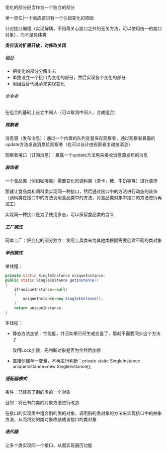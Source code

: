 变化的部分应当作为一个独立的部分

单一责任|一个类应该只有一个引起变化的原因

针对接口编程（实现解耦，不用再关心接口之外的无关方法，可以使用统一的接口对象），而不是具体类

**类应该对扩展开放，对修改关闭**

##### 组合 #####

- 把变化的部分分解出去
- 单独设立一个接口为变化的部分，然后实现各个变化的部分
- 用组合替代继承来实现变化

###### 命令者 ######

在组合的基础上设立中间人（可以取消中间人，变成组合）

##### 观察者 #####

消息源（发布消息）：通过一个内置的队列变量保存观察者，通过观察者暴露的update方法发送消息给观察者（也可以设计由观察者主动拉消息）

观察者接口（订阅消息）：暴露一个update方法用来接收消息源发布的消息

##### 装饰者 #####

一个食品类（例如咖啡类）需要变化的调料类（摩卡，糖，牛奶等等）进行装饰

那就让食品类和调料类实现同一种接口，然后通过接口中的方法进行动态的装饰（调料类在接口中的方法调用食品类中的方法，对食品类对象中接口的方法进行再加工）

实现同一种接口是为了使用多态，可以保留食品类的含义

##### 工厂模式 #####

简单工厂：把变化的部分独立：使用工具类来为其他类根据需要创建不同的类对象

##### 单例模式 #####

单线程：

```java
private static SingleInstance uniqueInstance;
public static SingleInstance getInstance()
{
	if(uniqueInstance==null)
	{
		uniqueInstance=new SingleInstance();
	}
	return uniqueInstance;
}
```

多线程：

- 静态方法加锁：性能低，并且如果已经生成变量了，那就不需要同步这个方法了

  改用Lock加锁，先判断对象是否为空然后加锁

- 直接创建单一变量，不再进行判断：private static SingleInstance uniqueInstance=new SingleInstance();

##### 适配器模式 #####

条件：已经有了别的类的一个对象

目的：将已有的类的对象方法进行改造

在接口的实现类中组合别的类的对象，调用别的类对象的方法来实现接口中的抽象方法，从而将别的类对象改装成该接口的类对象

##### 迭代器 #####

让多个类实现同一个接口，从而实现遍历功能